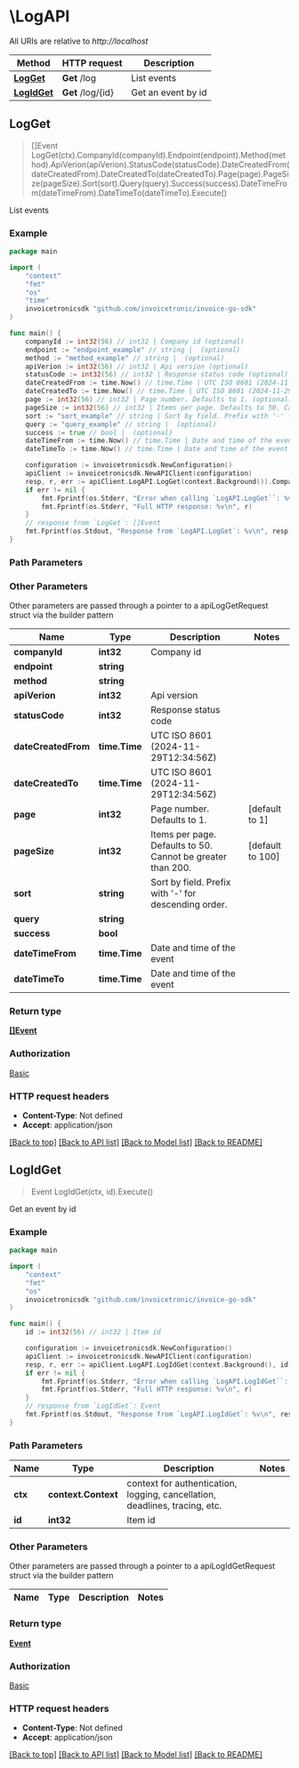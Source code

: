 # \LogAPI

All URIs are relative to *http://localhost*

Method | HTTP request | Description
------------- | ------------- | -------------
[**LogGet**](LogAPI.md#LogGet) | **Get** /log | List events
[**LogIdGet**](LogAPI.md#LogIdGet) | **Get** /log/{id} | Get an event by id



## LogGet

> []Event LogGet(ctx).CompanyId(companyId).Endpoint(endpoint).Method(method).ApiVerion(apiVerion).StatusCode(statusCode).DateCreatedFrom(dateCreatedFrom).DateCreatedTo(dateCreatedTo).Page(page).PageSize(pageSize).Sort(sort).Query(query).Success(success).DateTimeFrom(dateTimeFrom).DateTimeTo(dateTimeTo).Execute()

List events



### Example

```go
package main

import (
	"context"
	"fmt"
	"os"
    "time"
	invoicetronicsdk "github.com/invoicetronic/invoice-go-sdk"
)

func main() {
	companyId := int32(56) // int32 | Company id (optional)
	endpoint := "endpoint_example" // string |  (optional)
	method := "method_example" // string |  (optional)
	apiVerion := int32(56) // int32 | Api version (optional)
	statusCode := int32(56) // int32 | Response status code (optional)
	dateCreatedFrom := time.Now() // time.Time | UTC ISO 8601 (2024-11-29T12:34:56Z) (optional)
	dateCreatedTo := time.Now() // time.Time | UTC ISO 8601 (2024-11-29T12:34:56Z) (optional)
	page := int32(56) // int32 | Page number. Defaults to 1. (optional) (default to 1)
	pageSize := int32(56) // int32 | Items per page. Defaults to 50. Cannot be greater than 200. (optional) (default to 100)
	sort := "sort_example" // string | Sort by field. Prefix with '-' for descending order. (optional)
	query := "query_example" // string |  (optional)
	success := true // bool |  (optional)
	dateTimeFrom := time.Now() // time.Time | Date and time of the event (optional)
	dateTimeTo := time.Now() // time.Time | Date and time of the event (optional)

	configuration := invoicetronicsdk.NewConfiguration()
	apiClient := invoicetronicsdk.NewAPIClient(configuration)
	resp, r, err := apiClient.LogAPI.LogGet(context.Background()).CompanyId(companyId).Endpoint(endpoint).Method(method).ApiVerion(apiVerion).StatusCode(statusCode).DateCreatedFrom(dateCreatedFrom).DateCreatedTo(dateCreatedTo).Page(page).PageSize(pageSize).Sort(sort).Query(query).Success(success).DateTimeFrom(dateTimeFrom).DateTimeTo(dateTimeTo).Execute()
	if err != nil {
		fmt.Fprintf(os.Stderr, "Error when calling `LogAPI.LogGet``: %v\n", err)
		fmt.Fprintf(os.Stderr, "Full HTTP response: %v\n", r)
	}
	// response from `LogGet`: []Event
	fmt.Fprintf(os.Stdout, "Response from `LogAPI.LogGet`: %v\n", resp)
}
```

### Path Parameters



### Other Parameters

Other parameters are passed through a pointer to a apiLogGetRequest struct via the builder pattern


Name | Type | Description  | Notes
------------- | ------------- | ------------- | -------------
 **companyId** | **int32** | Company id | 
 **endpoint** | **string** |  | 
 **method** | **string** |  | 
 **apiVerion** | **int32** | Api version | 
 **statusCode** | **int32** | Response status code | 
 **dateCreatedFrom** | **time.Time** | UTC ISO 8601 (2024-11-29T12:34:56Z) | 
 **dateCreatedTo** | **time.Time** | UTC ISO 8601 (2024-11-29T12:34:56Z) | 
 **page** | **int32** | Page number. Defaults to 1. | [default to 1]
 **pageSize** | **int32** | Items per page. Defaults to 50. Cannot be greater than 200. | [default to 100]
 **sort** | **string** | Sort by field. Prefix with &#39;-&#39; for descending order. | 
 **query** | **string** |  | 
 **success** | **bool** |  | 
 **dateTimeFrom** | **time.Time** | Date and time of the event | 
 **dateTimeTo** | **time.Time** | Date and time of the event | 

### Return type

[**[]Event**](Event.md)

### Authorization

[Basic](../README.md#Basic)

### HTTP request headers

- **Content-Type**: Not defined
- **Accept**: application/json

[[Back to top]](#) [[Back to API list]](../README.md#documentation-for-api-endpoints)
[[Back to Model list]](../README.md#documentation-for-models)
[[Back to README]](../README.md)


## LogIdGet

> Event LogIdGet(ctx, id).Execute()

Get an event by id



### Example

```go
package main

import (
	"context"
	"fmt"
	"os"
	invoicetronicsdk "github.com/invoicetronic/invoice-go-sdk"
)

func main() {
	id := int32(56) // int32 | Item id

	configuration := invoicetronicsdk.NewConfiguration()
	apiClient := invoicetronicsdk.NewAPIClient(configuration)
	resp, r, err := apiClient.LogAPI.LogIdGet(context.Background(), id).Execute()
	if err != nil {
		fmt.Fprintf(os.Stderr, "Error when calling `LogAPI.LogIdGet``: %v\n", err)
		fmt.Fprintf(os.Stderr, "Full HTTP response: %v\n", r)
	}
	// response from `LogIdGet`: Event
	fmt.Fprintf(os.Stdout, "Response from `LogAPI.LogIdGet`: %v\n", resp)
}
```

### Path Parameters


Name | Type | Description  | Notes
------------- | ------------- | ------------- | -------------
**ctx** | **context.Context** | context for authentication, logging, cancellation, deadlines, tracing, etc.
**id** | **int32** | Item id | 

### Other Parameters

Other parameters are passed through a pointer to a apiLogIdGetRequest struct via the builder pattern


Name | Type | Description  | Notes
------------- | ------------- | ------------- | -------------


### Return type

[**Event**](Event.md)

### Authorization

[Basic](../README.md#Basic)

### HTTP request headers

- **Content-Type**: Not defined
- **Accept**: application/json

[[Back to top]](#) [[Back to API list]](../README.md#documentation-for-api-endpoints)
[[Back to Model list]](../README.md#documentation-for-models)
[[Back to README]](../README.md)

